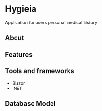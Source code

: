 # Hygieia
Application for users personal medical history
## About
## Features
## Tools and frameworks
- Blazor
- .NET
## Database Model

